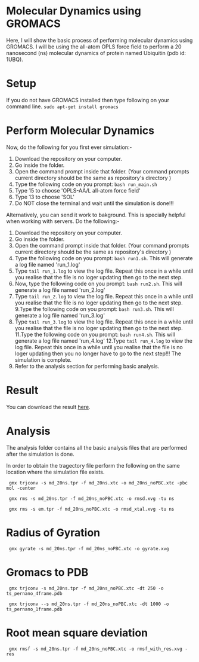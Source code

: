 # Molecular Dynamics using GROMACS
Here, I will show the basic process of performing molecular dynamics using GROMACS. I will be using the all-atom OPLS force field to perform a 20 nanosecond (ns) molecular dynamics of protein named Ubiquitin (pdb id: 1UBQ).

# Setup

If you do not have GROMACS installed then type following on your command line.
```sudo apt-get install gromacs```
# Perform Molecular Dynamics
Now, do the following for you first ever simulation:-
1. Download the repository on your computer. 
2. Go inside the folder. 
3. Open the command prompt inside that folder. (Your command prompts current directory should be the same as repository's directory )
4. Type the following code on you prompt: ```bash run_main.sh```
5. Type 15 to choose 'OPLS-AA/L all-atom force field'
6. Type 13 to choose 'SOL'
7. Do NOT close the terminal and wait until the simulation is done!!!

Alternatively, you can send it work to bakground. This is specially helpful when working with servers. Do the following:-
1. Download the repository on your computer. 
2. Go inside the folder. 
3. Open the command prompt inside that folder. (Your command prompts current directory should be the same as repository's directory )
4. Type the following code on you prompt: ```bash run1.sh```. This will generate a log file named 'run_1.log'
5. Type ```tail run_1.log``` to view the log file. Repeat this once in a while until you realise that the file is no loger updating then go to the next step.
7. Now, type the following code on you prompt: ```bash run2.sh```. This will generate a log file named 'run_2.log'
8. Type ```tail run_2.log``` to view the log file. Repeat this once in a while until you realise that the file is no loger updating then go to the next step.
9.Type the following code on you prompt: ```bash run3.sh```. This will generate a log file named 'run_3.log'
10. Type ```tail run_3.log``` to view the log file. Repeat this once in a while until you realise that the file is no loger updating then go to the next step.
11.Type the following code on you prompt: ```bash run4.sh```. This will generate a log file named 'run_4.log' 
12.Type ```tail run_4.log``` to view the log file. Repeat this once in a while until you realise that the file is no loger updating then you no longer have to go to the next step!!! The simulation is complete.
13. Refer to the analysis section for performing basic analysis.

# Result

You can download the result [here](https://drive.google.com/file/d/16YBVtBMm6LMhNpkXPDAqYWni0rGpMQeQ/view?usp=sharing).

# Analysis

The analysis folder contains all the basic analysis files that are performed after the simulation is done. 

In order to obtain the tragectory file perform the following on the same location where the simulation file exists.

``` gmx trjconv -s md_20ns.tpr -f md_20ns.xtc -o md_20ns_noPBC.xtc -pbc mol -center``` 

``` gmx rms -s md_20ns.tpr -f md_20ns_noPBC.xtc -o rmsd.xvg -tu ns``` 

``` gmx rms -s em.tpr -f md_20ns_noPBC.xtc -o rmsd_xtal.xvg -tu ns``` 

# Radius of Gyration
``` gmx gyrate -s md_20ns.tpr -f md_20ns_noPBC.xtc -o gyrate.xvg``` 


# Gromacs to PDB

``` gmx trjconv -s md_20ns.tpr -f md_20ns_noPBC.xtc -dt 250 -o ts_pernano_4frame.pdb``` 

``` gmx trjconv --s md_20ns.tpr -f md_20ns_noPBC.xtc -dt 1000 -o ts_pernano_1frame.pdb``` 


# Root mean square deviation
``` gmx rmsf -s md_20ns.tpr -f md_20ns_noPBC.xtc -o rmsf_with_res.xvg -res``` 

